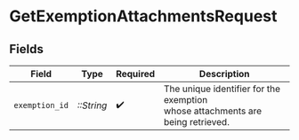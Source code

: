# GetExemptionAttachmentsRequest


## Fields

| Field                                                                                  | Type                                                                                   | Required                                                                               | Description                                                                            |
| -------------------------------------------------------------------------------------- | -------------------------------------------------------------------------------------- | -------------------------------------------------------------------------------------- | -------------------------------------------------------------------------------------- |
| `exemption_id`                                                                         | *::String*                                                                             | :heavy_check_mark:                                                                     | The unique identifier for the exemption<br/>        whose attachments are being retrieved. |